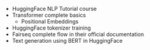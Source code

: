 - HuggingFace NLP Tutorial course
- Transformer complete basics
	- Positional Embeddings
- HuggingFace tokenizer training
- Fairseq complete flow in their official documentation
- Text generation using BERT in HuggingFace
